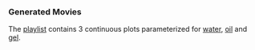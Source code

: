 ### Generated Movies

The [playlist](https://www.youtube.com/playlist?list=PLHLXRS-vmREogeCLDWu7dVie3ACYk3ufT) contains 3 continuous plots parameterized for [water](https://youtu.be/wEcuOFsTlTw), [oil](https://youtu.be/xNIsB9NfQdM) and [gel](https://youtu.be/a5pPmyf5sWg).
